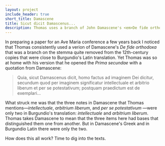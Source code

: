 ```yaml
---
layout: project
include_header: true
short_title: Damascene
title: Sicut dicit Damascenus...
description: Thomas uses a branch of John Damascene's <em>De fide orthodoxa</em> at some remove from Burgundio's translation. It matters.
---
```

In preparing a paper for an Ave Maria conference a few years back I noticed that Thomas consistently used a verion of Damascene's _De fide orthodoxa_ that was a branch on the stemma quite removed from the 12th-century copies that were close to Burgundio's Latin translation. Yet Thomas was so at home with his version that he opened the _Prima secundae_ with a quotation from Damascene:

> Quia, sicut Damascenus dicit, homo factus ad imaginem Dei dicitur, secundum quod per imaginem significatur intellectuale et arbitrio liberum et per se potestativum; postquam praedictum est de exemplari...

What struck me was that the three notes in Damascene that Thomas mentions—_intellectuale_, _arbitrium liberum_, and _per se potestativum_ —were only two in Burgundio's translation: _intellectuale_ and _arbitrium liberum_. Thomas takes Damascene to mean that the three items here had bases that distinguished them one from another. But in Damascene's Greek and in Burgundio Latin there were only the two.

How does this all work? Time to dig into the texts.
